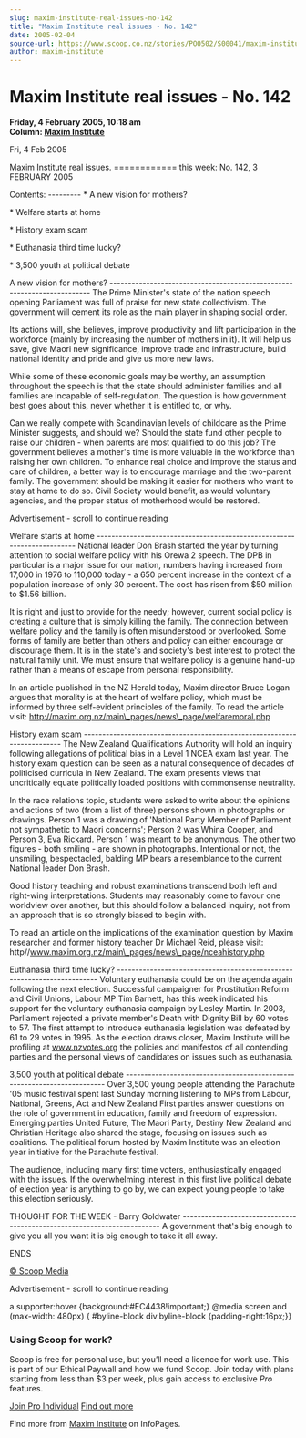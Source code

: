 ```yaml
---
slug: maxim-institute-real-issues-no-142
title: "Maxim Institute real issues - No. 142"
date: 2005-02-04
source-url: https://www.scoop.co.nz/stories/PO0502/S00041/maxim-institute-real-issues-no-142.htm
author: maxim-institute
---
```

Maxim Institute real issues - No. 142
=====================================

**Friday, 4 February 2005, 10:18 am**  
**Column: [Maxim Institute](https://info.scoop.co.nz/Maxim_Institute)**

Fri, 4 Feb 2005

Maxim Institute real issues. ============ this week: No. 142, 3 FEBRUARY 2005

Contents: --------- \* A new vision for mothers?

\* Welfare starts at home

\* History exam scam

\* Euthanasia third time lucky?

\* 3,500 youth at political debate

  
A new vision for mothers? ------------------------------------------------------------------------ The Prime Minister's state of the nation speech opening Parliament was full of praise for new state collectivism. The government will cement its role as the main player in shaping social order.

Its actions will, she believes, improve productivity and lift participation in the workforce (mainly by increasing the number of mothers in it). It will help us save, give Maori new significance, improve trade and infrastructure, build national identity and pride and give us more new laws.

While some of these economic goals may be worthy, an assumption throughout the speech is that the state should administer families and all families are incapable of self-regulation. The question is how government best goes about this, never whether it is entitled to, or why.

Can we really compete with Scandinavian levels of childcare as the Prime Minister suggests, and should we? Should the state fund other people to raise our children - when parents are most qualified to do this job? The government believes a mother's time is more valuable in the workforce than raising her own children. To enhance real choice and improve the status and care of children, a better way is to encourage marriage and the two-parent family. The government should be making it easier for mothers who want to stay at home to do so. Civil Society would benefit, as would voluntary agencies, and the proper status of motherhood would be restored.

Advertisement - scroll to continue reading





Welfare starts at home ------------------------------------------------------------------------ National leader Don Brash started the year by turning attention to social welfare policy with his Orewa 2 speech. The DPB in particular is a major issue for our nation, numbers having increased from 17,000 in 1976 to 110,000 today - a 650 percent increase in the context of a population increase of only 30 percent. The cost has risen from $50 million to $1.56 billion.

It is right and just to provide for the needy; however, current social policy is creating a culture that is simply killing the family. The connection between welfare policy and the family is often misunderstood or overlooked. Some forms of family are better than others and policy can either encourage or discourage them. It is in the state's and society's best interest to protect the natural family unit. We must ensure that welfare policy is a genuine hand-up rather than a means of escape from personal responsibility.

In an article published in the NZ Herald today, Maxim director Bruce Logan argues that morality is at the heart of welfare policy, which must be informed by three self-evident principles of the family. To read the article visit: http://maxim.org.nz/main\_pages/news\_page/welfaremoral.php

History exam scam ------------------------------------------------------------------------ The New Zealand Qualifications Authority will hold an inquiry following allegations of political bias in a Level 1 NCEA exam last year. The history exam question can be seen as a natural consequence of decades of politicised curricula in New Zealand. The exam presents views that uncritically equate politically loaded positions with commonsense neutrality.

In the race relations topic, students were asked to write about the opinions and actions of two (from a list of three) persons shown in photographs or drawings. Person 1 was a drawing of 'National Party Member of Parliament not sympathetic to Maori concerns'; Person 2 was Whina Cooper, and Person 3, Eva Rickard. Person 1 was meant to be anonymous. The other two figures - both smiling - are shown in photographs. Intentional or not, the unsmiling, bespectacled, balding MP bears a resemblance to the current National leader Don Brash.

Good history teaching and robust examinations transcend both left and right-wing interpretations. Students may reasonably come to favour one worldview over another, but this should follow a balanced inquiry, not from an approach that is so strongly biased to begin with.

To read an article on the implications of the examination question by Maxim researcher and former history teacher Dr Michael Reid, please visit: http//www.maxim.org.nz/main\_pages/news\_page/nceahistory.php

Euthanasia third time lucky? ------------------------------------------------------------------------ Voluntary euthanasia could be on the agenda again following the next election. Successful campaigner for Prostitution Reform and Civil Unions, Labour MP Tim Barnett, has this week indicated his support for the voluntary euthanasia campaign by Lesley Martin. In 2003, Parliament rejected a private member's Death with Dignity Bill by 60 votes to 57. The first attempt to introduce euthanasia legislation was defeated by 61 to 29 votes in 1995. As the election draws closer, Maxim Institute will be profiling at www.nzvotes.org the policies and manifestos of all contending parties and the personal views of candidates on issues such as euthanasia.

3,500 youth at political debate ------------------------------------------------------------------------ Over 3,500 young people attending the Parachute '05 music festival spent last Sunday morning listening to MPs from Labour, National, Greens, Act and New Zealand First parties answer questions on the role of government in education, family and freedom of expression. Emerging parties United Future, The Maori Party, Destiny New Zealand and Christian Heritage also shared the stage, focusing on issues such as coalitions. The political forum hosted by Maxim Institute was an election year initiative for the Parachute festival.

The audience, including many first time voters, enthusiastically engaged with the issues. If the overwhelming interest in this first live political debate of election year is anything to go by, we can expect young people to take this election seriously.

THOUGHT FOR THE WEEK - Barry Goldwater ------------------------------------------------------------------------ A government that's big enough to give you all you want it is big enough to take it all away.

ENDS

[© Scoop Media](http://www.scoop.co.nz/about/terms.html)  

Advertisement - scroll to continue reading



a.supporter:hover {background:#EC4438!important;} @media screen and (max-width: 480px) { #byline-block div.byline-block {padding-right:16px;}}

### Using Scoop for work?

Scoop is free for personal use, but you’ll need a licence for work use. This is part of our Ethical Paywall and how we fund Scoop. Join today with plans starting from less than $3 per week, plus gain access to exclusive _Pro_ features.  
  
[Join Pro Individual](https://pro.scoop.co.nz/Individual/?from=ProIn24) [Find out more](https://pro.scoop.co.nz/using-scoop-for-work/?from=ProIn24)

Find more from [Maxim Institute](https://info.scoop.co.nz/Maxim_Institute) on InfoPages.